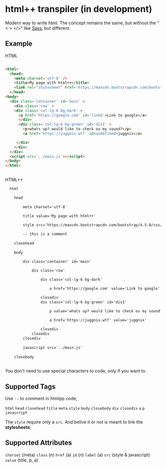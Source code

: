 # html++ transpiler (in development)

Modern way to write html. The concept remains the same, but without the "&lt; > &lt;/>" like <a href='https://github.com/sass/sass'>Sass</a>, but different.

## Example

HTML
```html

<html>
  <head>
    <meta charset='utf-8' />
    <title>My page with html++</title>
    <link rel="stylesheet" href='https://maxcdn.bootstrapcdn.com/bootstrap/4.5.0/css/bootstrap.min.css' />
  </head>
<body>
  <div class='container' id='main' >
    <div class='row' >
    <div class='col-lg-6 bg-dark' >
      <a href='https://google.com' id='linkG'>Link to google</a>
      </div>
      <div class='col-lg-6 bg-green' id='div1' >
        <p>whats up? would like to check ou my sound?</p>
        <a href='https://juggnix.wtf' id=undefined>juggnix</a>

     </div>
    </div>
  </div>
  <script src='../main.js'></script>
</body>
</html>
      
```

HTML++
```html
  html

    head
        
        meta charset='utf-8'
        
        title value='My page with html++'

        style src='https://maxcdn.bootstrapcdn.com/bootstrap/4.5.0/css/bootstrap.min.css'

        -- this is a comment
    
    closehead
    
    body

        div class='container' id='main'
            
            div class='row'

                div class='col-lg-6 bg-dark'

                    a href='https://google.com' value='Link to google' id='linkG'

                closediv
                div class='col-lg-6 bg-green' id='div1'

                    p value='whats up? would like to check ou my sound?'

                    a href='https://juggnix.wtf' value='juggnix'
                
                closediv
            closediv
        closediv
        
        javascript src='../main.js'
        
    closebody
   
```

You don't need to use special characters to code, only if you want to.

## Supported Tags


 Use ``` -- ``` to comment in htmlpp code;
 
```html```
```head```
```closehead```
```title```
```meta```
```style```
```body```
```closebody```
```div```
```closediv```
```a```
```p```
```javascript```

The ```style``` require only a ```src```. And belive it or not is meant to link the __stylesheets__;

## Supported Attributes

```charset``` (meta)
```class``` (n)
```href``` (a)
```id``` (n)
```label``` (a)
```src``` (style & javascript)
```value``` (title, p, a)








